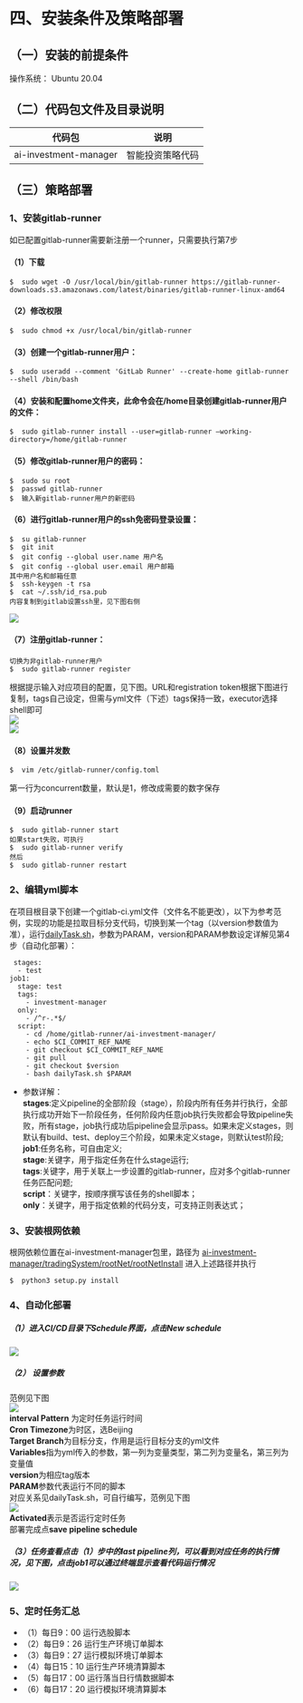 # 四、安装条件及策略部署
## （一）安装的前提条件
操作系统： Ubuntu 20.04
## （二）代码包文件及目录说明
代码包	|说明
|-----|-----
ai-investment-manager|智能投资策略代码
## （三）策略部署
### 1、安装gitlab-runner
如已配置gitlab-runner需要新注册一个runner，只需要执行第7步
#### （1）下载
```shell
$  sudo wget -O /usr/local/bin/gitlab-runner https://gitlab-runner-downloads.s3.amazonaws.com/latest/binaries/gitlab-runner-linux-amd64
```
#### （2）修改权限
```shell
$  sudo chmod +x /usr/local/bin/gitlab-runner
```

#### （3）创建一个gitlab-runner用户：
```shell
$  sudo useradd --comment 'GitLab Runner' --create-home gitlab-runner --shell /bin/bash
```

#### （4）安装和配置home文件夹，此命令会在/home目录创建gitlab-runner用户的文件：
```shell
$  sudo gitlab-runner install --user=gitlab-runner –working-directory=/home/gitlab-runner
```

#### （5）修改gitlab-runner用户的密码：
```shell
$  sudo su root
$  passwd gitlab-runner
$  输入新gitlab-runner用户的新密码
```

#### （6）进行gitlab-runner用户的ssh免密码登录设置：
```shell
$  su gitlab-runner
$  git init
$  git config --global user.name 用户名
$  git config --global user.email 用户邮箱
其中用户名和邮箱任意
$  ssh-keygen -t rsa
$  cat ~/.ssh/id_rsa.pub
内容复制到gitlab设置ssh里，见下图右侧
```
<img src='./pic1.png'>

#### （7）注册gitlab-runner：
```shell
切换为非gitlab-runner用户
$  sudo gitlab-runner register
```
根据提示输入对应项目的配置，见下图。URL和registration token根据下图进行复制，tags自己设定，但需与yml文件（下述）tags保持一致，executor选择shell即可<br>
<img src='./pic2.png'><br>
<img src='./pic3.png'>

#### （8）设置并发数
```shell
$  vim /etc/gitlab-runner/config.toml
```
第一行为concurrent数量，默认是1，修改成需要的数字保存

#### （9）启动runner
```shell
$  sudo gitlab-runner start
如果start失败，可执行
$  sudo gitlab-runner verify
然后
$  sudo gitlab-runner restart
```
### 2、编辑yml脚本
在项目根目录下创建一个gitlab-ci.yml文件（文件名不能更改），以下为参考范例，实现的功能是拉取目标分支代码，切换到某一个tag（以version参数值为准），运行[dailyTask.sh](../dailyTask.sh)，参数为PARAM，version和PARAM参数设定详解见第4步（自动化部署）：<br>
```
 stages:
  - test
job1:
  stage: test
  tags:
    - investment-manager
  only:
    - /^r-.*$/  
  script:
    - cd /home/gitlab-runner/ai-investment-manager/
    - echo $CI_COMMIT_REF_NAME
    - git checkout $CI_COMMIT_REF_NAME
    - git pull
    - git checkout $version
    - bash dailyTask.sh $PARAM
```

* 参数详解：<br>
**stages**:定义pipeline的全部阶段（stage），阶段内所有任务并行执行，全部执行成功开始下一阶段任务，任何阶段内任意job执行失败都会导致pipeline失败，所有stage，job执行成功后pipeline会显示pass。如果未定义stages，则默认有build、test、deploy三个阶段，如果未定义stage，则默认test阶段;<br>
**job1**:任务名称，可自由定义;<br>
**stage**:关键字，用于指定任务在什么stage运行;<br>
**tags**:关键字，用于关联上一步设置的gitlab-runner，应对多个gitlab-runner任务匹配问题;<br>
**script**：关键字，按顺序撰写该任务的shell脚本；<br>
**only**：关键字，用于指定依赖的代码分支，可支持正则表达式；

### 3、安装根网依赖
根网依赖位置在ai-investment-manager包里，路径为
[ai-investment-manager/tradingSystem/rootNet/rootNetInstall](../tradingSystem/rootNet/rootNetInstall)
进入上述路径并执行
```shell
$  python3 setup.py install
```

### 4、自动化部署
##### （1）进入CI/CD目录下Schedule界面，点击New schedule
<img src='./pic4.png'>

##### （2） 设置参数
范例见下图<br>
<img src='./pic5.png'><br>
**interval Pattern** 为定时任务运行时间<br>
**Cron Timezone**为时区，选Beijing<br>
**Target Branch**为目标分支，作用是运行目标分支的yml文件<br>
**Variables**指为yml传入的参数，第一列为变量类型，第二列为变量名，第三列为变量值<br>
**version**为相应tag版本<br>
**PARAM**参数代表运行不同的脚本<br>
对应关系见dailyTask.sh，可自行编写，范例见下图<br>
<img src='./pic6.png'><br>
**Activated**表示是否运行定时任务<br>
部署完成点**save pipeline schedule**

##### （3）任务查看点击（1）步中的last pipeline列，可以看到对应任务的执行情况，见下图，点击job1可以通过终端显示查看代码运行情况
<img src='./pic7.png'>

### 5、定时任务汇总
* （1）每日9：00 运行选股脚本
* （2）每日9：26 运行生产环境订单脚本
* （3）每日9：27 运行模拟环境订单脚本
* （4）每日15：10 运行生产环境清算脚本
* （5）每日17：00 运行落当日行情数据脚本
* （6）每日17：20 运行模拟环境清算脚本
